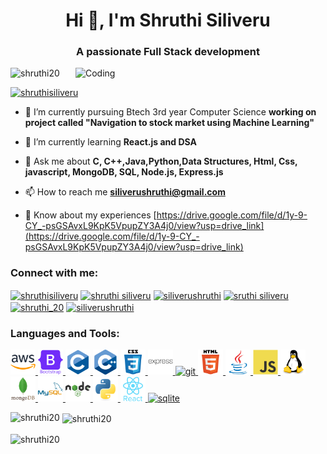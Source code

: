 <h1 align="center">Hi 👋, I'm Shruthi Siliveru</h1>
<h3 align="center">A passionate Full Stack development</h3>
<img align="right" alt="Coding" width="400 src="https://cdn.dribbble.com/users/1857592/screenshots/3848396/character-typing.gif">
<p align="left"> <img src="https://komarev.com/ghpvc/?username=shruthi20&label=Profile%20views&color=0e75b6&style=flat" alt="shruthi20" /> </p>

<p align="left"> <a href="https://twitter.com/shruthisiliveru" target="blank"><img src="https://img.shields.io/twitter/follow/shruthisiliveru?logo=twitter&style=for-the-badge" alt="shruthisiliveru" /></a> </p>

- 🔭 I’m currently pursuing Btech 3rd year Computer Science **working on project called "Navigation to stock market using Machine Learning"**

- 🌱 I’m currently learning **React.js and DSA**

- 💬 Ask me about **C, C++,Java,Python,Data Structures, Html, Css, javascript, MongoDB, SQL, Node.js, Express.js**

- 📫 How to reach me **siliverushruthi@gmail.com**

- 📄 Know about my experiences [https://drive.google.com/file/d/1y-9-CY_-psGSAvxL9KpK5VpupZY3A4j0/view?usp=drive_link](https://drive.google.com/file/d/1y-9-CY_-psGSAvxL9KpK5VpupZY3A4j0/view?usp=drive_link)

<h3 align="left">Connect with me:</h3>
<p align="left">
<a href="https://twitter.com/shruthisiliveru" target="blank"><img align="center" src="https://raw.githubusercontent.com/rahuldkjain/github-profile-readme-generator/master/src/images/icons/Social/twitter.svg" alt="shruthisiliveru" height="30" width="40" /></a>
<a href="https://linkedin.com/in/shruthi siliveru" target="blank"><img align="center" src="https://raw.githubusercontent.com/rahuldkjain/github-profile-readme-generator/master/src/images/icons/Social/linked-in-alt.svg" alt="shruthi siliveru" height="30" width="40" /></a>
<a href="https://kaggle.com/siliverushruthi" target="blank"><img align="center" src="https://raw.githubusercontent.com/rahuldkjain/github-profile-readme-generator/master/src/images/icons/Social/kaggle.svg" alt="siliverushruthi" height="30" width="40" /></a>
<a href="https://www.youtube.com/c/sruthi siliveru" target="blank"><img align="center" src="https://raw.githubusercontent.com/rahuldkjain/github-profile-readme-generator/master/src/images/icons/Social/youtube.svg" alt="sruthi siliveru" height="30" width="40" /></a>
<a href="https://www.codechef.com/users/shruthi_20" target="blank"><img align="center" src="https://cdn.jsdelivr.net/npm/simple-icons@3.1.0/icons/codechef.svg" alt="shruthi_20" height="30" width="40" /></a>
<a href="https://www.hackerrank.com/siliverushruthi" target="blank"><img align="center" src="https://raw.githubusercontent.com/rahuldkjain/github-profile-readme-generator/master/src/images/icons/Social/hackerrank.svg" alt="siliverushruthi" height="30" width="40" /></a>
</p>

<h3 align="left">Languages and Tools:</h3>
<p align="left"> <a href="https://aws.amazon.com" target="_blank" rel="noreferrer"> <img src="https://raw.githubusercontent.com/devicons/devicon/master/icons/amazonwebservices/amazonwebservices-original-wordmark.svg" alt="aws" width="40" height="40"/> </a> <a href="https://getbootstrap.com" target="_blank" rel="noreferrer"> <img src="https://raw.githubusercontent.com/devicons/devicon/master/icons/bootstrap/bootstrap-plain-wordmark.svg" alt="bootstrap" width="40" height="40"/> </a> <a href="https://www.cprogramming.com/" target="_blank" rel="noreferrer"> <img src="https://raw.githubusercontent.com/devicons/devicon/master/icons/c/c-original.svg" alt="c" width="40" height="40"/> </a> <a href="https://www.w3schools.com/cpp/" target="_blank" rel="noreferrer"> <img src="https://raw.githubusercontent.com/devicons/devicon/master/icons/cplusplus/cplusplus-original.svg" alt="cplusplus" width="40" height="40"/> </a> <a href="https://www.w3schools.com/css/" target="_blank" rel="noreferrer"> <img src="https://raw.githubusercontent.com/devicons/devicon/master/icons/css3/css3-original-wordmark.svg" alt="css3" width="40" height="40"/> </a> <a href="https://expressjs.com" target="_blank" rel="noreferrer"> <img src="https://raw.githubusercontent.com/devicons/devicon/master/icons/express/express-original-wordmark.svg" alt="express" width="40" height="40"/> </a> <a href="https://git-scm.com/" target="_blank" rel="noreferrer"> <img src="https://www.vectorlogo.zone/logos/git-scm/git-scm-icon.svg" alt="git" width="40" height="40"/> </a> <a href="https://www.w3.org/html/" target="_blank" rel="noreferrer"> <img src="https://raw.githubusercontent.com/devicons/devicon/master/icons/html5/html5-original-wordmark.svg" alt="html5" width="40" height="40"/> </a> <a href="https://www.java.com" target="_blank" rel="noreferrer"> <img src="https://raw.githubusercontent.com/devicons/devicon/master/icons/java/java-original.svg" alt="java" width="40" height="40"/> </a> <a href="https://developer.mozilla.org/en-US/docs/Web/JavaScript" target="_blank" rel="noreferrer"> <img src="https://raw.githubusercontent.com/devicons/devicon/master/icons/javascript/javascript-original.svg" alt="javascript" width="40" height="40"/> </a> <a href="https://www.linux.org/" target="_blank" rel="noreferrer"> <img src="https://raw.githubusercontent.com/devicons/devicon/master/icons/linux/linux-original.svg" alt="linux" width="40" height="40"/> </a> <a href="https://www.mongodb.com/" target="_blank" rel="noreferrer"> <img src="https://raw.githubusercontent.com/devicons/devicon/master/icons/mongodb/mongodb-original-wordmark.svg" alt="mongodb" width="40" height="40"/> </a> <a href="https://www.mysql.com/" target="_blank" rel="noreferrer"> <img src="https://raw.githubusercontent.com/devicons/devicon/master/icons/mysql/mysql-original-wordmark.svg" alt="mysql" width="40" height="40"/> </a> <a href="https://nodejs.org" target="_blank" rel="noreferrer"> <img src="https://raw.githubusercontent.com/devicons/devicon/master/icons/nodejs/nodejs-original-wordmark.svg" alt="nodejs" width="40" height="40"/> </a> <a href="https://www.python.org" target="_blank" rel="noreferrer"> <img src="https://raw.githubusercontent.com/devicons/devicon/master/icons/python/python-original.svg" alt="python" width="40" height="40"/> </a> <a href="https://reactjs.org/" target="_blank" rel="noreferrer"> <img src="https://raw.githubusercontent.com/devicons/devicon/master/icons/react/react-original-wordmark.svg" alt="react" width="40" height="40"/> </a> <a href="https://www.sqlite.org/" target="_blank" rel="noreferrer"> <img src="https://www.vectorlogo.zone/logos/sqlite/sqlite-icon.svg" alt="sqlite" width="40" height="40"/> </a> </p>

<p><img align="left" src="https://github-readme-stats.vercel.app/api/top-langs?username=shruthi20&show_icons=true&locale=en&layout=compact" alt="shruthi20" /></p>

<p>&nbsp;<img align="center" src="https://github-readme-stats.vercel.app/api?username=shruthi20&show_icons=true&locale=en" alt="shruthi20" /></p>

<p><img align="center" src="https://github-readme-streak-stats.herokuapp.com/?user=shruthi20&" alt="shruthi20" /></p>
